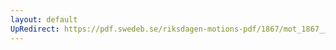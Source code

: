 ```yaml
---
layout: default
UpRedirect: https://pdf.swedeb.se/riksdagen-motions-pdf/1867/mot_1867__ak__00075.pdf
---
```

